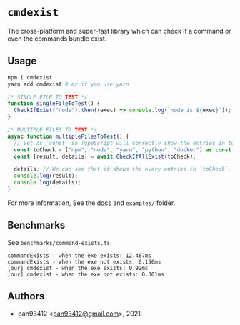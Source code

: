 # `cmdexist`

The cross-platform and super-fast library which can
check if a command or even the commands bundle exist.

## Usage

```bash
npm i cmdexist
yarn add cmdexist # or if you use yarn
```

```ts
/* SINGLE FILE TO TEST */
function singleFileToTest() {
  CheckIfExist("node").then((exec) => console.log(`node is ${exec}`));
}

/* MULTIPLE FILES TO TEST */
async function multipleFilesToTest() {
  // Set as `const` so TypeScript will correctly show the entries in toCheck array.
  const toCheck = ["npm", "node", "yarn", "python", "docker"] as const;
  const [result, details] = await CheckIfAllExist(toCheck);

  details; // We can see that it shows the every entries in `toCheck`.
  console.log(result);
  console.log(details);
}
```

For more information, See the [docs](https://pan93412.github.io/cmdexist/) and `examples/` folder.

## Benchmarks

See `benchmarks/command-exists.ts`.

```plain
commandExists - when the exe exists: 12.467ms
commandExists - when the exe not exists: 6.156ms
[our] cmdexist - when the exe exists: 0.92ms
[our] cmdexist - when the exe not exists: 0.301ms
```

## Authors

- pan93412 \<<pan93412@gmail.com>\>, 2021.
